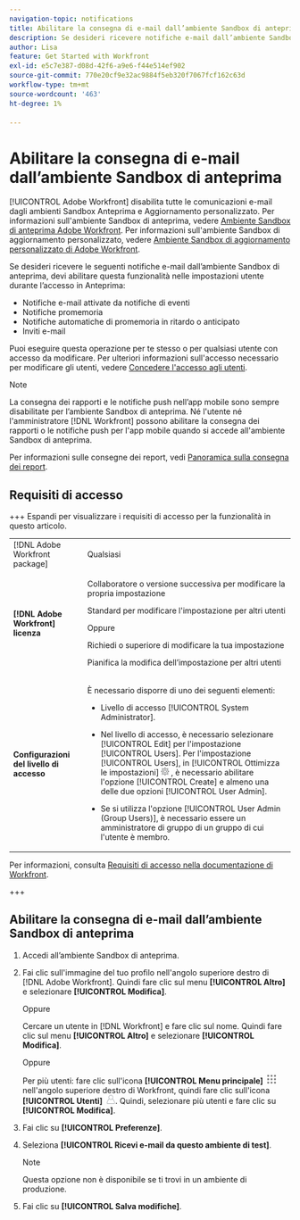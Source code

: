 ```yaml
---
navigation-topic: notifications
title: Abilitare la consegna di e-mail dall’ambiente Sandbox di anteprima
description: Se desideri ricevere notifiche e-mail dall’ambiente Sandbox di anteprima, devi abilitare questa funzionalità nelle impostazioni utente mentre sei connesso all’ambiente di anteprima.
author: Lisa
feature: Get Started with Workfront
exl-id: e5c7e387-d08d-42f6-a9e6-f44e514ef902
source-git-commit: 770e20cf9e32ac9884f5eb320f7067fcf162c63d
workflow-type: tm+mt
source-wordcount: '463'
ht-degree: 1%

---
```


# Abilitare la consegna di e-mail dall’ambiente Sandbox di anteprima

[!UICONTROL Adobe Workfront] disabilita tutte le comunicazioni e-mail dagli ambienti Sandbox Anteprima e Aggiornamento personalizzato. Per informazioni sull&#39;ambiente Sandbox di anteprima, vedere [Ambiente Sandbox di anteprima Adobe Workfront](../../administration-and-setup/set-up-workfront/workfront-testing-environments/wf-preview-sandbox-environment.md). Per informazioni sull&#39;ambiente Sandbox di aggiornamento personalizzato, vedere [Ambiente Sandbox di aggiornamento personalizzato di Adobe Workfront](../../administration-and-setup/set-up-workfront/workfront-testing-environments/wf-custom-refresh-sandbox-environment.md).

Se desideri ricevere le seguenti notifiche e-mail dall’ambiente Sandbox di anteprima, devi abilitare questa funzionalità nelle impostazioni utente durante l’accesso in Anteprima:

* Notifiche e-mail attivate da notifiche di eventi
* Notifiche promemoria
* Notifiche automatiche di promemoria in ritardo o anticipato
* Inviti e-mail

Puoi eseguire questa operazione per te stesso o per qualsiasi utente con accesso da modificare. Per ulteriori informazioni sull&#39;accesso necessario per modificare gli utenti, vedere [Concedere l&#39;accesso agli utenti](../../administration-and-setup/add-users/configure-and-grant-access/grant-access-other-users.md).

>[!NOTE]
>
>La consegna dei rapporti e le notifiche push nell’app mobile sono sempre disabilitate per l’ambiente Sandbox di anteprima. Né l&#39;utente né l&#39;amministratore [!DNL Workfront] possono abilitare la consegna dei rapporti o le notifiche push per l&#39;app mobile quando si accede all&#39;ambiente Sandbox di anteprima.
>
>Per informazioni sulle consegne dei report, vedi [Panoramica sulla consegna dei report](../../reports-and-dashboards/reports/creating-and-managing-reports/set-up-report-deliveries.md).

## Requisiti di accesso

+++ Espandi per visualizzare i requisiti di accesso per la funzionalità in questo articolo.

<table style="table-layout:auto"> 
 <col> 
 </col> 
 <col> 
 </col> 
 <tbody> 
  <tr> 
   <td role="rowheader">[!DNL Adobe Workfront package]</strong></td> 
   <td> <p>Qualsiasi</p> </td> 
  </tr> 
  <tr> 
   <td role="rowheader"><strong>[!DNL Adobe Workfront] licenza</strong></td> 
   <td> 
   <p>Collaboratore o versione successiva per modificare la propria impostazione</p> <p>Standard per modificare l'impostazione per altri utenti</p> 
   Oppure
   <p> Richiedi o superiore di modificare la tua impostazione</p> <p>Pianifica la modifica dell’impostazione per altri utenti</p> </td> 
  </tr> 
  <tr> 
   <td role="rowheader"><strong>Configurazioni del livello di accesso</strong></td> 
   <td> <p>È necessario disporre di uno dei seguenti elementi:</p> 
    <ul> 
     <li> <p>Livello di accesso [!UICONTROL System Administrator].</p> </li> 
     <li> <p>Nel livello di accesso, è necessario selezionare [!UICONTROL Edit] per l'impostazione [!UICONTROL Users]. Per l'impostazione [!UICONTROL Users], in [!UICONTROL Ottimizza le impostazioni] <img src="assets/gear-icon-in-access-levels.png"> , è necessario abilitare l'opzione [!UICONTROL Create] e almeno una delle due opzioni [!UICONTROL User Admin]. </li> 
     <li>Se si utilizza l'opzione [!UICONTROL User Admin (Group Users)], è necessario essere un amministratore di gruppo di un gruppo di cui l'utente è membro.</li> 
    </ul> </td> 
  </tr> 
 </tbody> 
</table>


Per informazioni, consulta [Requisiti di accesso nella documentazione di Workfront](/help/quicksilver/administration-and-setup/add-users/access-levels-and-object-permissions/access-level-requirements-in-documentation.md).

+++

## Abilitare la consegna di e-mail dall’ambiente Sandbox di anteprima

1. Accedi all’ambiente Sandbox di anteprima.
1. Fai clic sull&#39;immagine del tuo profilo nell&#39;angolo superiore destro di [!DNL Adobe Workfront]. Quindi fare clic sul menu **[!UICONTROL Altro]** e selezionare **[!UICONTROL Modifica]**.

   Oppure

   Cercare un utente in [!DNL Workfront] e fare clic sul nome. Quindi fare clic sul menu **[!UICONTROL Altro]** e selezionare **[!UICONTROL Modifica]**.

   Oppure

   Per più utenti: fare clic sull&#39;icona **[!UICONTROL Menu principale]** ![Icona menu principale](assets/main-menu-icon.png) nell&#39;angolo superiore destro di Workfront, quindi fare clic sull&#39;icona **[!UICONTROL Utenti]** ![Icona utente](assets/users-icon-in-main-menu.png).  Quindi, selezionare più utenti e fare clic su **[!UICONTROL Modifica]**.

1. Fai clic su **[!UICONTROL Preferenze]**.
1. Seleziona **[!UICONTROL Ricevi e-mail da questo ambiente di test]**.

   >[!NOTE]
   >
   >Questa opzione non è disponibile se ti trovi in un ambiente di produzione.

1. Fai clic su **[!UICONTROL Salva modifiche]**.

